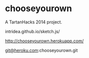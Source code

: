 chooseyourown
=============

A TartanHacks 2014 project.

intridea.github.io/sketch.js/

http://chooseyourown.herokuapp.com/

git@heroku.com:chooseyourown.git

